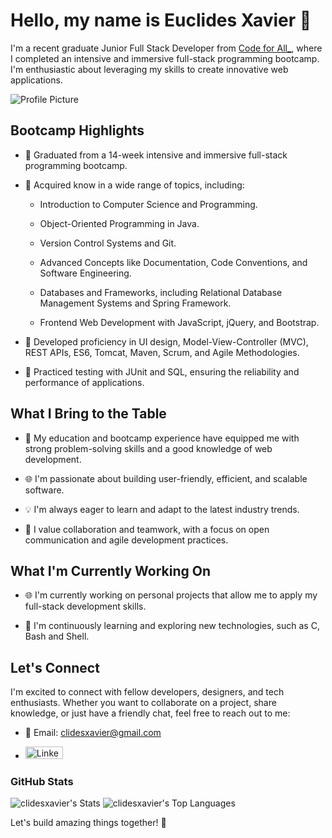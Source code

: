 # Hello, my name is  Euclides Xavier 👋

I'm a recent graduate Junior Full Stack Developer from [Code for All_](https://codeforall.com/), where I completed an intensive and immersive full-stack programming bootcamp. I'm enthusiastic about leveraging my skills to create innovative web applications.

![Profile Picture](https://media2.giphy.com/media/qgQUggAC3Pfv687qPC/giphy.gif)


## Bootcamp Highlights

- 🚀 Graduated from a 14-week intensive and immersive full-stack programming bootcamp.
  
- 🔧 Acquired know in a wide range of topics, including:
  
  - Introduction to Computer Science and Programming.
  - Object-Oriented Programming in Java.
  - Version Control Systems and Git.
    
  - Advanced Concepts like Documentation, Code Conventions, and Software Engineering.
    
  - Databases and Frameworks, including Relational Database Management Systems and Spring Framework.
    
  - Frontend Web Development with JavaScript, jQuery, and Bootstrap.
    
- 💼 Developed proficiency in UI design, Model-View-Controller (MVC), REST APIs, ES6, Tomcat, Maven, Scrum, and Agile Methodologies.
  
- 🧪 Practiced testing with JUnit and SQL, ensuring the reliability and performance of applications.


## What I Bring to the Table

- 🌟 My education and bootcamp experience have equipped me with strong problem-solving skills and a good knowledge of web development.
  
- 🌐 I'm passionate about building user-friendly, efficient, and scalable software.
  
- 💡 I'm always eager to learn and adapt to the latest industry trends.
  
- 🤝 I value collaboration and teamwork, with a focus on open communication and agile development practices.


## What I'm Currently Working On

- 🌐 I'm currently working on personal projects that allow me to apply my full-stack development skills.
  
- 📖 I'm continuously learning and exploring new technologies, such as C, Bash and Shell.


## Let's Connect

I'm excited to connect with fellow developers, designers, and tech enthusiasts. Whether you want to collaborate on a project, share knowledge, or just have a friendly chat, feel free to reach out to me:

- 📧 Email: clidesxavier@gmail.com
  
- <a href="https://www.linkedin.com/in/euclidesxavier/" target="_blank">
  <img src="https://upload.wikimedia.org/wikipedia/commons/thumb/0/01/LinkedIn_Logo.svg/1280px-LinkedIn_Logo.svg.png" alt="LinkedIn Profile" width="60" height="20">
</a>

### GitHub Stats

<!-- Add GitHub Readme Stats here -->
![clidesxavier's Stats](https://github-readme-stats.vercel.app/api?username=clidesxavier&theme=vue-dark&show_icons=true&hide_border=false&count_private=true)
![clidesxavier's Top Languages](https://github-readme-stats.vercel.app/api/top-langs/?username=clidesxavier&theme=vue-dark&show_icons=true&hide_border=false&layout=compact)


Let's build amazing things together! 🚀
